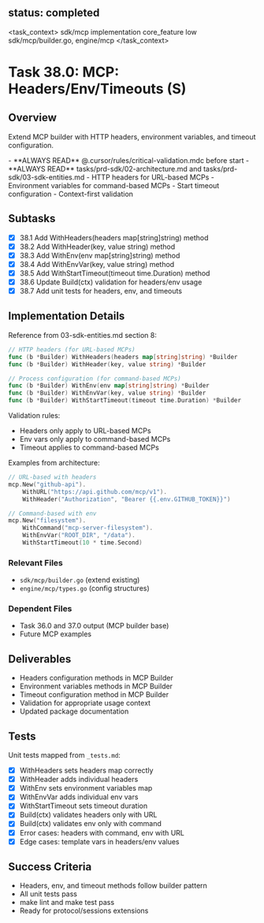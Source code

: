 ## status: completed

<task_context>
<domain>sdk/mcp</domain>
<type>implementation</type>
<scope>core_feature</scope>
<complexity>low</complexity>
<dependencies>sdk/mcp/builder.go, engine/mcp</dependencies>
</task_context>

# Task 38.0: MCP: Headers/Env/Timeouts (S)

## Overview

Extend MCP builder with HTTP headers, environment variables, and timeout configuration.

<critical>
- **ALWAYS READ** @.cursor/rules/critical-validation.mdc before start
- **ALWAYS READ** tasks/prd-sdk/02-architecture.md and tasks/prd-sdk/03-sdk-entities.md
</critical>

<requirements>
- HTTP headers for URL-based MCPs
- Environment variables for command-based MCPs
- Start timeout configuration
- Context-first validation
</requirements>

## Subtasks

- [x] 38.1 Add WithHeaders(headers map[string]string) method
- [x] 38.2 Add WithHeader(key, value string) method
- [x] 38.3 Add WithEnv(env map[string]string) method
- [x] 38.4 Add WithEnvVar(key, value string) method
- [x] 38.5 Add WithStartTimeout(timeout time.Duration) method
- [x] 38.6 Update Build(ctx) validation for headers/env usage
- [x] 38.7 Add unit tests for headers, env, and timeouts

## Implementation Details

Reference from 03-sdk-entities.md section 8:

```go
// HTTP headers (for URL-based MCPs)
func (b *Builder) WithHeaders(headers map[string]string) *Builder
func (b *Builder) WithHeader(key, value string) *Builder

// Process configuration (for command-based MCPs)
func (b *Builder) WithEnv(env map[string]string) *Builder
func (b *Builder) WithEnvVar(key, value string) *Builder
func (b *Builder) WithStartTimeout(timeout time.Duration) *Builder
```

Validation rules:
- Headers only apply to URL-based MCPs
- Env vars only apply to command-based MCPs
- Timeout applies to command-based MCPs

Examples from architecture:
```go
// URL-based with headers
mcp.New("github-api").
    WithURL("https://api.github.com/mcp/v1").
    WithHeader("Authorization", "Bearer {{.env.GITHUB_TOKEN}}")

// Command-based with env
mcp.New("filesystem").
    WithCommand("mcp-server-filesystem").
    WithEnvVar("ROOT_DIR", "/data").
    WithStartTimeout(10 * time.Second)
```

### Relevant Files

- `sdk/mcp/builder.go` (extend existing)
- `engine/mcp/types.go` (config structures)

### Dependent Files

- Task 36.0 and 37.0 output (MCP builder base)
- Future MCP examples

## Deliverables

- Headers configuration methods in MCP Builder
- Environment variables methods in MCP Builder
- Timeout configuration method in MCP Builder
- Validation for appropriate usage context
- Updated package documentation

## Tests

Unit tests mapped from `_tests.md`:

- [x] WithHeaders sets headers map correctly
- [x] WithHeader adds individual headers
- [x] WithEnv sets environment variables map
- [x] WithEnvVar adds individual env vars
- [x] WithStartTimeout sets timeout duration
- [x] Build(ctx) validates headers only with URL
- [x] Build(ctx) validates env only with command
- [x] Error cases: headers with command, env with URL
- [x] Edge cases: template vars in headers/env values

## Success Criteria

- Headers, env, and timeout methods follow builder pattern
- All unit tests pass
- make lint and make test pass
- Ready for protocol/sessions extensions

